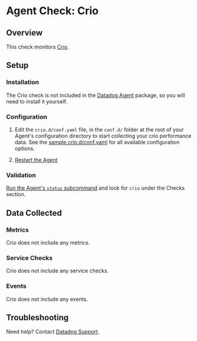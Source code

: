 # Agent Check: Crio

## Overview

This check monitors [Crio][1].

## Setup

### Installation

The Crio check is not included in the [Datadog Agent][2] package, so you will
need to install it yourself.

### Configuration

1. Edit the `crio.d/conf.yaml` file, in the `conf.d/` folder at the root of your
   Agent's configuration directory to start collecting your crio performance data.
   See the [sample crio.d/conf.yaml][3] for all available configuration options.

2. [Restart the Agent][4]

### Validation

[Run the Agent's `status` subcommand][5] and look for `crio` under the Checks section.

## Data Collected

### Metrics

Crio does not include any metrics.

### Service Checks

Crio does not include any service checks.

### Events

Crio does not include any events.

## Troubleshooting

Need help? Contact [Datadog Support][6].

[1]: **LINK_TO_INTEGERATION_SITE**
[2]: https://app.datadoghq.com/account/settings#agent
[3]: https://github.com/DataDog/integrations-core/blob/master/crio/datadog_checks/crio/data/conf.yaml.example
[4]: https://docs.datadoghq.com/agent/faq/agent-commands/#start-stop-restart-the-agent
[5]: https://docs.datadoghq.com/agent/faq/agent-commands/#agent-status-and-information
[6]: https://docs.datadoghq.com/help/
